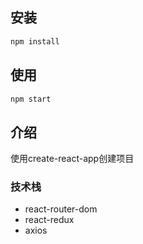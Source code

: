 ## 安装
```js
npm install
```

## 使用
```js
npm start
```

## 介绍
使用create-react-app创建项目

### 技术栈
- react-router-dom
- react-redux
- axios